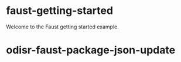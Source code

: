 # faust-getting-started

Welcome to the Faust getting started example.
# odisr-faust-package-json-update
